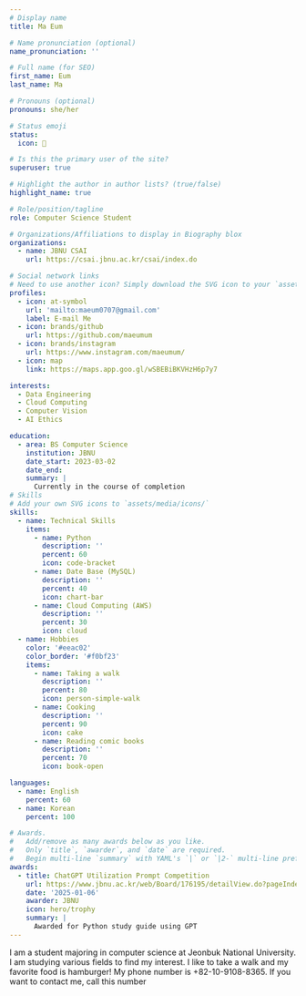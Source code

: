 ```yaml
---
# Display name
title: Ma Eum

# Name pronunciation (optional)
name_pronunciation: ''

# Full name (for SEO)
first_name: Eum
last_name: Ma

# Pronouns (optional)
pronouns: she/her

# Status emoji
status:
  icon: 🍔

# Is this the primary user of the site?
superuser: true

# Highlight the author in author lists? (true/false)
highlight_name: true

# Role/position/tagline
role: Computer Science Student

# Organizations/Affiliations to display in Biography blox
organizations:
  - name: JBNU CSAI
    url: https://csai.jbnu.ac.kr/csai/index.do

# Social network links
# Need to use another icon? Simply download the SVG icon to your `assets/media/icons/` folder.
profiles:
  - icon: at-symbol 
    url: 'mailto:maeum0707@gmail.com'
    label: E-mail Me
  - icon: brands/github
    url: https://github.com/maeumum
  - icon: brands/instagram
    url: https://www.instagram.com/maeumum/
  - icon: map
    link: https://maps.app.goo.gl/wSBEBiBKVHzH6p7y7

interests:
  - Data Engineering
  - Cloud Computing 
  - Computer Vision
  - AI Ethics

education:
  - area: BS Computer Science
    institution: JBNU
    date_start: 2023-03-02
    date_end: 
    summary: |
      Currently in the course of completion
# Skills
# Add your own SVG icons to `assets/media/icons/`
skills:
  - name: Technical Skills
    items:
      - name: Python
        description: ''
        percent: 60
        icon: code-bracket
      - name: Date Base (MySQL)
        description: ''
        percent: 40
        icon: chart-bar
      - name: Cloud Computing (AWS)
        description: ''
        percent: 30
        icon: cloud
  - name: Hobbies
    color: '#eeac02'
    color_border: '#f0bf23'
    items:
      - name: Taking a walk
        description: ''
        percent: 80
        icon: person-simple-walk
      - name: Cooking
        description: ''
        percent: 90
        icon: cake
      - name: Reading comic books
        description: ''
        percent: 70
        icon: book-open

languages:
  - name: English
    percent: 60
  - name: Korean
    percent: 100

# Awards.
#   Add/remove as many awards below as you like.
#   Only `title`, `awarder`, and `date` are required.
#   Begin multi-line `summary` with YAML's `|` or `|2-` multi-line prefix and indent 2 spaces below.
awards:
  - title: ChatGPT Utilization Prompt Competition
    url: https://www.jbnu.ac.kr/web/Board/176195/detailView.do?pageIndex=2&menu=2377
    date: '2025-01-06'
    awarder: JBNU
    icon: hero/trophy
    summary: |
      Awarded for Python study guide using GPT
---
```


I am a student majoring in computer science at Jeonbuk National University. I am studying various fields to find my interest. I like to take a walk and my favorite food is hamburger!
My phone number is +82-10-9108-8365. If you want to contact me, call this number